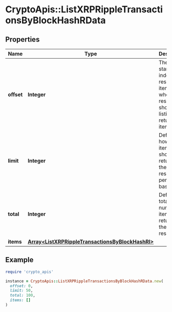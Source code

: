 # CryptoApis::ListXRPRippleTransactionsByBlockHashRData

## Properties

| Name | Type | Description | Notes |
| ---- | ---- | ----------- | ----- |
| **offset** | **Integer** | The starting index of the response items, i.e. where the response should start listing the returned items. |  |
| **limit** | **Integer** | Defines how many items should be returned in the response per page basis. |  |
| **total** | **Integer** | Defines the total number of items returned in the response. |  |
| **items** | [**Array&lt;ListXRPRippleTransactionsByBlockHashRI&gt;**](ListXRPRippleTransactionsByBlockHashRI.md) |  |  |

## Example

```ruby
require 'crypto_apis'

instance = CryptoApis::ListXRPRippleTransactionsByBlockHashRData.new(
  offset: 0,
  limit: 50,
  total: 100,
  items: []
)
```

